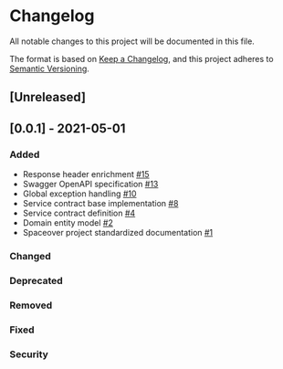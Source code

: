 # Changelog
All notable changes to this project will be documented in this file.

The format is based on [Keep a Changelog](https://keepachangelog.com/en/1.0.0/),
and this project adheres to [Semantic Versioning](https://semver.org/spec/v2.0.0.html).

## [Unreleased]

## [0.0.1] - 2021-05-01
### Added
* Response header enrichment [#15](https://github.com/cf-training-springboot-2019/spacemission-manager/issues/15)
* Swagger OpenAPI specification [#13](https://github.com/cf-training-springboot-2019/spacemission-manager/issues/13)
* Global exception handling [#10](https://github.com/cf-training-springboot-2019/spacemission-manager/issues/10)
* Service contract base implementation [#8](https://github.com/cf-training-springboot-2019/spacemission-manager/issues/8)
* Service contract definition [#4](https://github.com/cf-training-springboot-2019/spacemission-manager/issues/4)
* Domain entity model [#2](https://github.com/cf-training-springboot-2019/spacemission-manager/issues/2)
* Spaceover project standardized documentation [#1](https://github.com/cf-training-springboot-2019/spacemission-manager/issues/1)
### Changed
### Deprecated
### Removed
### Fixed
### Security